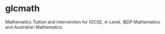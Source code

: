 # glcmath
Mathematics Tuition and intervention for IGCSE, A-Level, IBDP Mathematics and Australian Mathematics 
